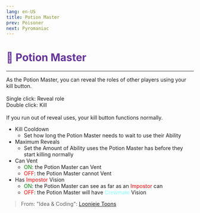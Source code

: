 ```yaml
---
lang: en-US
title: Potion Master
prev: Poisoner
next: Pyromaniac
---
```


# <font color="#663399">🍵 <b>Potion Master</b></font> <Badge text="Killing" type="tip" vertical="middle"/>
---

As the Potion Master, you can reveal the roles of other players using your kill button.<br><br>
Single click: Reveal role<br>
Double click: Kill<br><br>
If you run out of reveal uses, your kill button functions normally.
* Kill Cooldown
  * Set how long the Potion Master needs to wait to use their Ability
* Maximum Reveals
  * Set the Amount of Ability uses the Potion Master has before they start killing normally
* Can Vent
  * <font color=green>ON</font>: the Potion Master can Vent
  * <font color=red>OFF</font>: the Potion Master cannot Vent
* Has <font color=red>Impostor</font> Vision
  * <font color=green>ON</font>: the Potion Master can see as far as an <font color=red>Impostor</font> can
  * <font color=red>OFF</font>: the Potion Master will have <font color=#8cffff>Crewmate</font> Vision

> From: "Idea & Coding": [Loonieie Toons](https://github.com/Loonie-Toons)